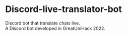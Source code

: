 # Discord-live-translator-bot
Discord bot that translate chats live.<br>
A Discord bot developed in GreatUniHack 2022.
